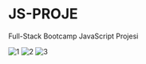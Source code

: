 # JS-PROJE
Full-Stack Bootcamp JavaScript Projesi

![1](https://github.com/furkaneryilmazz/JS-PROJE/assets/133990378/2af62a7e-ef7d-441b-86f0-c9c73c853a97)
![2](https://github.com/furkaneryilmazz/JS-PROJE/assets/133990378/97db0068-a40d-4d70-a442-67192f5faaf1)
![3](https://github.com/furkaneryilmazz/JS-PROJE/assets/133990378/df82a941-0fde-4d70-9360-0e5d8084da23)

